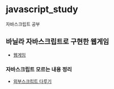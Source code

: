 # javascript_study
자바스크립트 공부

## 바닐라 자바스크립트로 구현한 웹게임
- [웹게임](https://kyun2da.github.io/Javascript_Concept_Note/site/index.html)



### 자바스크립트 모르는 내용 정리

- [외부스크립트 다루기](./개념정리/외부스크립트다루기.md)